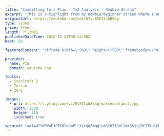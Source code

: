 ```yaml
---
title: "Committing to a Plan - TvZ Analysis - Newbie Stream"
excerpt: "This is a highlight from my newbie/beginner stream where I analyse a terran players’ replay who struggles with having a clear gameplan\r  -- Watch live at https://www.twitch.tv/x5_pig"
originalUrl: https://youtube.com/watch?v=6VEIlxWB54g
type: video
price: Free
length: PT13M1S
publishedDateTime: 2018-12-21T08:44:06Z
heat: 50

featuredContent: "<iframe width=\"800\" height=\"500\" frameborder=\"0\" src=\"https://www.youtube.com/embed/6VEIlxWB54g\" allow=\"accelerometer; autoplay; encrypted-media; gyroscope; picture-in-picture\" allowfullscreen></iframe>"

provider:
  name: PiG
  domain: youtube.com

topics:
  - StarCraft 2
  - Terran
  - Zerg

images:
  - url: https://i.ytimg.com/vi/6VEIlxWB54g/maxresdefault.jpg
    width: 1280
    height: 720
    isCached: true

secured: "odf4U2YW9WoE1OTKMlwbpPlLYjtQQ6mqqlamBf0Z1GollW+S5jsQ8fJ7kH1GRSqLEBnhyDSbQ3ngMpD5tnyYHSwrVwVghYZLJ8Q1N83eiDME0YDZ4uk0jzykM0xFZd3T4GcqjRj5iaJqjFKu5yJWMjnzbhloPoHkxflrAplczy092At3p7Z/Ax8meNp29qVmM2j3m9xG6WCwEwF/8jpFCDREoH/wSfVNJSo5TJftyDLJZRKCoUhyWhZHbRcxLS5tq+MWUuToe8lcJGqSidqao0TM3zJkU8v/ZgddCzMdefR2/XV5QoZow7Y7kV/rcl23QdRHw5naB/vy0O0lNJSWKRGT4lsaFNNiFGrKVVoMvNA/9964L73v7EVEufyEDyHkLYJZ0deGvtfBlkqFGtDrRMNjXI4dWIumfgbYZqM3qOQ=;8JFuvLE4nhYd7spLiO1Q2A=="
---
```


